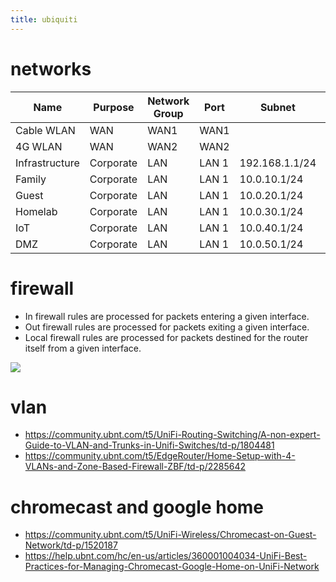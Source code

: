 ```yaml
---
title: ubiquiti 
---
```


# networks

| Name           | Purpose   | Network Group | Port  | Subnet          | VLAN |
|---             |---        |---            |---    |---              |---   |
| Cable WLAN     | WAN       | WAN1          | WAN1  |                 |      |
| 4G WLAN        | WAN       | WAN2          | WAN2  |                 |      |
| Infrastructure | Corporate | LAN           | LAN 1 | 192.168.1.1/24  |      |
| Family         | Corporate | LAN           | LAN 1 | 10.0.10.1/24    | 10   |
| Guest          | Corporate | LAN           | LAN 1 | 10.0.20.1/24    | 20   |
| Homelab        | Corporate | LAN           | LAN 1 | 10.0.30.1/24    | 30   |
| IoT            | Corporate | LAN           | LAN 1 | 10.0.40.1/24    | 40   |
| DMZ            | Corporate | LAN           | LAN 1 | 10.0.50.1/24    | 50   |

# firewall
- In firewall rules are processed for packets entering a given interface.
- Out firewall rules are processed for packets exiting a given interface.
- Local firewall rules are processed for packets destined for the router itself from a given interface.

![](https://community.ubnt.com/t5/image/serverpage/image-id/65938iBBDF7A4506C545AA/image-size/original)


# vlan
- https://community.ubnt.com/t5/UniFi-Routing-Switching/A-non-expert-Guide-to-VLAN-and-Trunks-in-Unifi-Switches/td-p/1804481
- https://community.ubnt.com/t5/EdgeRouter/Home-Setup-with-4-VLANs-and-Zone-Based-Firewall-ZBF/td-p/2285642

# chromecast and google home
- https://community.ubnt.com/t5/UniFi-Wireless/Chromecast-on-Guest-Network/td-p/1520187
- https://help.ubnt.com/hc/en-us/articles/360001004034-UniFi-Best-Practices-for-Managing-Chromecast-Google-Home-on-UniFi-Network
